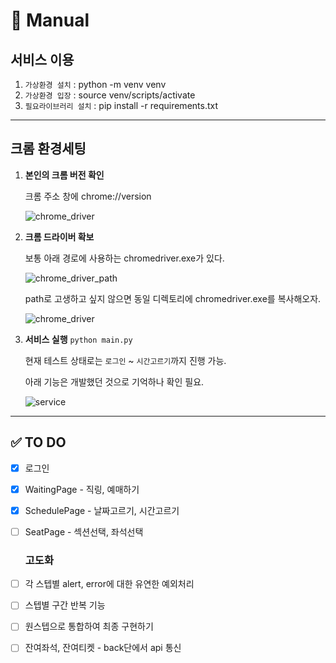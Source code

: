 # :book: Manual



## 서비스 이용

1. `가상환경 설치` : python -m venv venv
2. `가상환경 입장` : source venv/scripts/activate
3. `필요라이브러리 설치` : pip install -r requirements.txt



---

## 크롬 환경세팅

1. **본인의 크롬 버전 확인**

   크롬 주소 창에 chrome://version

   ![chrome_driver](C:\Users\Administrator\Desktop\jasic\git\yes24\assets\chrome_driver.png)

2. **크롬 드라이버 확보**

   보통 아래 경로에 사용하는 chromedriver.exe가 있다.

   ![chrome_driver_path](C:\Users\Administrator\Desktop\jasic\git\yes24\assets\chrome_driver_path.png)

   path로 고생하고 싶지 않으면 동일 디렉토리에 chromedriver.exe를 복사해오자.

   ![chrome_driver](C:\Users\Administrator\Desktop\jasic\git\yes24\assets\chrome_driver.png)

3. **서비스 실행**
   `python main.py`

   현재 테스트 상태로는 `로그인` ~ `시간고르기`까지 진행 가능.

   아래 기능은 개발했던 것으로 기억하나 확인 필요.

   ![service](C:\Users\Administrator\Desktop\jasic\git\yes24\assets\service.png)





---

## :white_check_mark: TO DO

- [x] 로그인

- [x] WaitingPage - 직링, 예매하기

- [x] SchedulePage - 날짜고르기, 시간고르기

- [ ] SeatPage - 섹션선택, 좌석선택

  

  ### 고도화

- [ ] 각 스텝별 alert, error에 대한 유연한 예외처리

- [ ] 스텝별 구간 반복 기능

- [ ] 원스텝으로 통합하여 최종 구현하기

- [ ] 잔여좌석, 잔여티켓 - back단에서 api 통신

